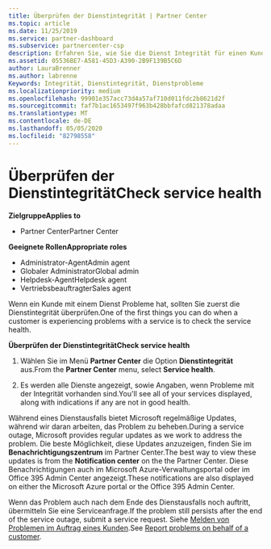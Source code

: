 ```yaml
---
title: Überprüfen der Dienstintegrität | Partner Center
ms.topic: article
ms.date: 11/25/2019
ms.service: partner-dashboard
ms.subservice: partnercenter-csp
description: Erfahren Sie, wie Sie die Dienst Integrität für einen Kunden überprüfen, wenn ein Problem mit einem Dienst auftritt.
ms.assetid: 05536BE7-A581-45D3-A390-2B9F139B5C6D
author: LauraBrenner
ms.author: labrenne
Keywords: Integrität, Dienstintegrität, Dienstprobleme
ms.localizationpriority: medium
ms.openlocfilehash: 99901e357acc73d4a57af710d011fdc2b8621d2f
ms.sourcegitcommit: faf7b1ac1653497f963b428bbfafcd821378adaa
ms.translationtype: MT
ms.contentlocale: de-DE
ms.lasthandoff: 05/05/2020
ms.locfileid: "82798558"
---
```

# <a name="check-service-health"></a><span data-ttu-id="a4140-104">Überprüfen der Dienstintegrität</span><span class="sxs-lookup"><span data-stu-id="a4140-104">Check service health</span></span>

<span data-ttu-id="a4140-105">**Zielgruppe**</span><span class="sxs-lookup"><span data-stu-id="a4140-105">**Applies to**</span></span>

- <span data-ttu-id="a4140-106">Partner Center</span><span class="sxs-lookup"><span data-stu-id="a4140-106">Partner Center</span></span>

<span data-ttu-id="a4140-107">**Geeignete Rollen**</span><span class="sxs-lookup"><span data-stu-id="a4140-107">**Appropriate roles**</span></span>

- <span data-ttu-id="a4140-108">Administrator-Agent</span><span class="sxs-lookup"><span data-stu-id="a4140-108">Admin agent</span></span>
- <span data-ttu-id="a4140-109">Globaler Administrator</span><span class="sxs-lookup"><span data-stu-id="a4140-109">Global admin</span></span>
- <span data-ttu-id="a4140-110">Helpdesk-Agent</span><span class="sxs-lookup"><span data-stu-id="a4140-110">Helpdesk agent</span></span>
- <span data-ttu-id="a4140-111">Vertriebsbeauftragter</span><span class="sxs-lookup"><span data-stu-id="a4140-111">Sales agent</span></span>

<span data-ttu-id="a4140-112">Wenn ein Kunde mit einem Dienst Probleme hat, sollten Sie zuerst die Dienstintegrität überprüfen.</span><span class="sxs-lookup"><span data-stu-id="a4140-112">One of the first things you can do when a customer is experiencing problems with a service is to check the service health.</span></span>

<span data-ttu-id="a4140-113">**Überprüfen der Dienstintegrität**</span><span class="sxs-lookup"><span data-stu-id="a4140-113">**Check service health**</span></span>

1.  <span data-ttu-id="a4140-114">Wählen Sie im Menü **Partner Center** die Option **Dienstintegrität** aus.</span><span class="sxs-lookup"><span data-stu-id="a4140-114">From the **Partner Center** menu, select **Service health**.</span></span> 

2.  <span data-ttu-id="a4140-115">Es werden alle Dienste angezeigt, sowie Angaben, wenn Probleme mit der Integrität vorhanden sind.</span><span class="sxs-lookup"><span data-stu-id="a4140-115">You'll see all of your services displayed, along with indications if any are not in good health.</span></span> 

<span data-ttu-id="a4140-116">Während eines Dienstausfalls bietet Microsoft regelmäßige Updates, während wir daran arbeiten, das Problem zu beheben.</span><span class="sxs-lookup"><span data-stu-id="a4140-116">During a service outage, Microsoft provides regular updates as we work to address the problem.</span></span> <span data-ttu-id="a4140-117">Die beste Möglichkeit, diese Updates anzuzeigen, finden Sie im **Benachrichtigungszentrum** im Partner Center.</span><span class="sxs-lookup"><span data-stu-id="a4140-117">The best way to view these updates is from the **Notification center** on the the Partner Center.</span></span> <span data-ttu-id="a4140-118">Diese Benachrichtigungen auch im Microsoft Azure-Verwaltungsportal oder im Office 395 Admin Center angezeigt.</span><span class="sxs-lookup"><span data-stu-id="a4140-118">These notifications are also displayed on either the Microsoft Azure portal or the Office 395 Admin Center.</span></span>

<span data-ttu-id="a4140-119">Wenn das Problem auch nach dem Ende des Dienstausfalls noch auftritt, übermitteln Sie eine Serviceanfrage.</span><span class="sxs-lookup"><span data-stu-id="a4140-119">If the problem still persists after the end of the service outage, submit a service request.</span></span> <span data-ttu-id="a4140-120">Siehe [Melden von Problemen im Auftrag eines Kunden](report-problems-on-behalf-of-a-customer.md).</span><span class="sxs-lookup"><span data-stu-id="a4140-120">See [Report problems on behalf of a customer](report-problems-on-behalf-of-a-customer.md).</span></span>

 

 



